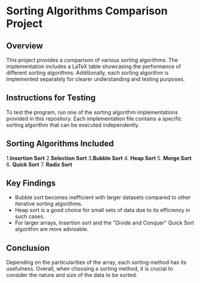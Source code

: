 # Sorting Algorithms Comparison Project

## Overview
This project provides a comparison of various sorting algorithms. The implementation includes a LaTeX table showcasing the performance of different sorting algorithms. Additionally, each sorting algorithm is implemented separately for clearer understanding and testing purposes.

## Instructions for Testing
To test the program, run one of the sorting algorithm implementations provided in this repository. Each implementation file contains a specific sorting algorithm that can be executed independently.

## Sorting Algorithms Included
1.**Insertion Sort**
2.**Selection Sort**
3.**Bubble Sort**
4. **Heap Sort**
5. **Merge Sort**
6. **Quick Sort**
7. **Radix Sort**

## Key Findings
   - Bubble sort becomes inefficient with larger datasets compared to other iterative sorting algorithms.
   - Heap sort is a good choice for small sets of data due to its efficiency in such cases.
   - For larger arrays, Insertion sort and the "Divide and Conquer" Quick Sort algorithm are more advisable.
   
## Conclusion
Depending on the particularities of the array, each sorting method has its usefulness. Overall, when choosing a sorting method, it is crucial to consider the nature and size of the data to be sorted.
